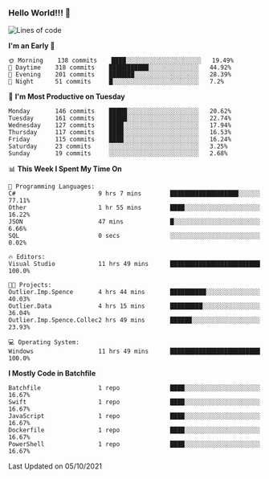 ### Hello World!!! 👋

<!--
**kekotek/kekotek** is a ✨ _special_ ✨ repository because its `README.md` (this file) appears on your GitHub profile.

Here are some ideas to get you started:

- 🔭 I’m currently working on ...
- 🌱 I’m currently learning ...
- 👯 I’m looking to collaborate on ...
- 🤔 I’m looking for help with ...
- 💬 Ask me about ...
- 📫 How to reach me: ...
- 😄 Pronouns: ...
- ⚡ Fun fact: ...
-->

<!--START_SECTION:waka-->
![Lines of code](https://img.shields.io/badge/From%20Hello%20World%20I%27ve%20Written-18753%20lines%20of%20code-blue)

**I'm an Early 🐤** 

```text
🌞 Morning    138 commits    ████░░░░░░░░░░░░░░░░░░░░░   19.49% 
🌆 Daytime    318 commits    ███████████░░░░░░░░░░░░░░   44.92% 
🌃 Evening    201 commits    ███████░░░░░░░░░░░░░░░░░░   28.39% 
🌙 Night      51 commits     █░░░░░░░░░░░░░░░░░░░░░░░░   7.2%

```
📅 **I'm Most Productive on Tuesday** 

```text
Monday       146 commits    █████░░░░░░░░░░░░░░░░░░░░   20.62% 
Tuesday      161 commits    █████░░░░░░░░░░░░░░░░░░░░   22.74% 
Wednesday    127 commits    ████░░░░░░░░░░░░░░░░░░░░░   17.94% 
Thursday     117 commits    ████░░░░░░░░░░░░░░░░░░░░░   16.53% 
Friday       115 commits    ████░░░░░░░░░░░░░░░░░░░░░   16.24% 
Saturday     23 commits     ░░░░░░░░░░░░░░░░░░░░░░░░░   3.25% 
Sunday       19 commits     ░░░░░░░░░░░░░░░░░░░░░░░░░   2.68%

```


📊 **This Week I Spent My Time On** 

```text
💬 Programming Languages: 
C#                       9 hrs 7 mins        ███████████████████░░░░░░   77.11% 
Other                    1 hr 55 mins        ████░░░░░░░░░░░░░░░░░░░░░   16.22% 
JSON                     47 mins             █░░░░░░░░░░░░░░░░░░░░░░░░   6.66% 
SQL                      0 secs              ░░░░░░░░░░░░░░░░░░░░░░░░░   0.02%

🔥 Editors: 
Visual Studio            11 hrs 49 mins      █████████████████████████   100.0%

🐱‍💻 Projects: 
Outlier.Imp.Spence       4 hrs 44 mins       ██████████░░░░░░░░░░░░░░░   40.03% 
Outlier.Data             4 hrs 15 mins       █████████░░░░░░░░░░░░░░░░   36.04% 
Outlier.Imp.Spence.Collec2 hrs 49 mins       ██████░░░░░░░░░░░░░░░░░░░   23.93%

💻 Operating System: 
Windows                  11 hrs 49 mins      █████████████████████████   100.0%

```

**I Mostly Code in Batchfile** 

```text
Batchfile                1 repo              ████░░░░░░░░░░░░░░░░░░░░░   16.67% 
Swift                    1 repo              ████░░░░░░░░░░░░░░░░░░░░░   16.67% 
JavaScript               1 repo              ████░░░░░░░░░░░░░░░░░░░░░   16.67% 
Dockerfile               1 repo              ████░░░░░░░░░░░░░░░░░░░░░   16.67% 
PowerShell               1 repo              ████░░░░░░░░░░░░░░░░░░░░░   16.67%

```



 Last Updated on 05/10/2021
<!--END_SECTION:waka-->
